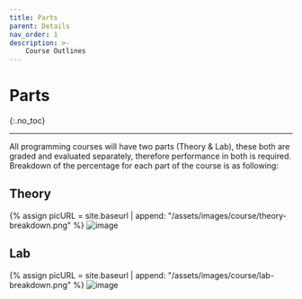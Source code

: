 ```yaml
---
title: Parts
parent: Details
nav_order: 1
description: >-
    Course Outlines
---
```


# Parts
{:.no_toc}

---

All programming courses will have two parts (Theory & Lab), these both are graded and evaluated separately, therefore performance in both is required. Breakdown of the percentage for each part of the course is as following:

## Theory
{% assign picURL = site.baseurl | append: "/assets/images/course/theory-breakdown.png" %}
![image]({{picURL}})


## Lab
{% assign picURL = site.baseurl | append: "/assets/images/course/lab-breakdown.png" %}
![image]({{picURL}})

